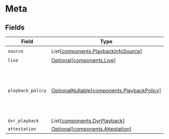 # Meta


## Fields

| Field                                                                                    | Type                                                                                     | Required                                                                                 | Description                                                                              | Example                                                                                  |
| ---------------------------------------------------------------------------------------- | ---------------------------------------------------------------------------------------- | ---------------------------------------------------------------------------------------- | ---------------------------------------------------------------------------------------- | ---------------------------------------------------------------------------------------- |
| `source`                                                                                 | List[[components.PlaybackInfoSource](../../models/components/playbackinfosource.md)]     | :heavy_check_mark:                                                                       | N/A                                                                                      |                                                                                          |
| `live`                                                                                   | [Optional[components.Live]](../../models/components/live.md)                             | :heavy_minus_sign:                                                                       | N/A                                                                                      | 0                                                                                        |
| `playback_policy`                                                                        | [OptionalNullable[components.PlaybackPolicy]](../../models/components/playbackpolicy.md) | :heavy_minus_sign:                                                                       | Whether the playback policy for an asset or stream is public or signed                   |                                                                                          |
| `dvr_playback`                                                                           | List[[components.DvrPlayback](../../models/components/dvrplayback.md)]                   | :heavy_minus_sign:                                                                       | N/A                                                                                      |                                                                                          |
| `attestation`                                                                            | [Optional[components.Attestation]](../../models/components/attestation.md)               | :heavy_minus_sign:                                                                       | N/A                                                                                      |                                                                                          |